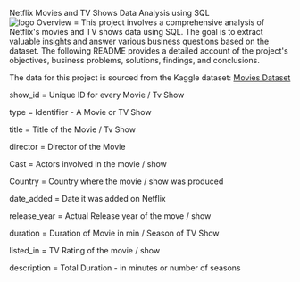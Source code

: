 Netflix Movies and TV Shows Data Analysis using SQL  
![logo](https://github.com/user-attachments/assets/8b9ef35d-6226-4524-b4e1-3f63ec110d31)
Overview = 
This project involves a comprehensive analysis of Netflix's movies and TV shows data using SQL. The goal is to extract valuable insights and answer various business questions based on the dataset. The following README provides a detailed account of the project's objectives, business problems, solutions, findings, and conclusions.

The data for this project is sourced from the Kaggle dataset: [Movies Dataset](https://www.kaggle.com/datasets/shivamb/netflix-shows?resource=download)

show_id = Unique ID for every Movie / Tv Show

type = Identifier - A Movie or TV Show

title = Title of the Movie / Tv Show

director = Director of the Movie

Cast = Actors involved in the movie / show

Country = Country where the movie / show was produced

date_added = Date it was added on Netflix

release_year = Actual Release year of the move / show

duration = Duration of Movie in min / Season of TV Show

listed_in = TV Rating of the movie / show

description = Total Duration - in minutes or number of seasons
